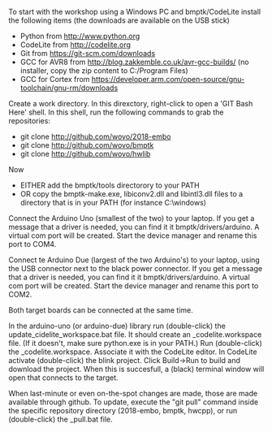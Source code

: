 To start with the workshop using a Windows PC and bmptk/CodeLite
install the following items (the downloads are available on the USB stick)

  - Python from http://www.python.org
  - CodeLite from http://codelite.org
  - Git from https://git-scm.com/downloads
  - GCC for AVR8 from http://blog.zakkemble.co.uk/avr-gcc-builds/ (no installer, copy the zip content to C:/Program Files)
  - GCC for Cortex from https://developer.arm.com/open-source/gnu-toolchain/gnu-rm/downloads

Create a work directory. In this direxctory, right-click
to open a 'GIT Bash Here' shell. In this shell, run the following
commands to grab the repositories:

  - git clone http://github.com/wovo/2018-embo
  - git clone http://github.com/wovo/bmptk
  - git clone http://github.com/wovo/hwlib

Now
  - EITHER add the bmptk/tools directorory to your PATH
  - OR copy the bmptk-make.exe, libiconv2.dll and libintl3.dll files to 
    a directory that is in your PATH (for instance C:\windows)

Connect the Arduino Uno (smallest of the two) to your laptop.
If you get a message that a driver is needed, you can find it it
bmptk/drivers/arduino.
A virtual com port will be created. 
Start the device manager and rename this port to COM4.

Connect te Arduino Due (largest of the two Arduino's) to your laptop,
using the USB connector next to the black power connector.
If you get a message that a driver is needed, you can find it it
bmptk/drivers/arduino.
A virtual com port will be created. 
Start the device manager and rename this port to COM2.

Both target boards can be connected at the same time.

In the arduino-uno (or arduino-due) library run (double-click) the 
update_cidelite_workspace.bat file.
It should create an _codelite.workspace file.
(If it doesn't, make sure python.exe is in your PATH.) 
Run (double-click) the _codelite.workspace.
Associate it with the CodeLite editor.
In CodeLite activate (double-click) the blink project.
Click Build->Run to build and download the project.
When this is succesfull, a (black) terminal window will open
that connects to the target.

When last-minute or even on-the-spot changes are made, 
those are made available through github.
To update, execute the "git pull" command inside the 
specific repository directory
(2018-embo, bmptk, hwcpp), or run (double-click) the _pull.bat file.



